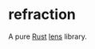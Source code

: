 # refraction
A pure [Rust](https://www.rust-lang.org) [lens](https://hackage.haskell.org/package/lens) library.
